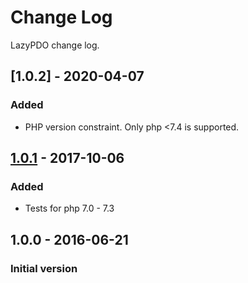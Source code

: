 # Change Log
LazyPDO change log.

## [1.0.2] - 2020-04-07
### Added
- PHP version constraint. Only php <7.4 is supported.

## [1.0.1] - 2017-10-06
### Added
- Tests for php 7.0 - 7.3

## 1.0.0 - 2016-06-21
### Initial version


[1.0.1]: https://github.com/lazypdo/lazypdo/compare/1.0.0...1.0.1